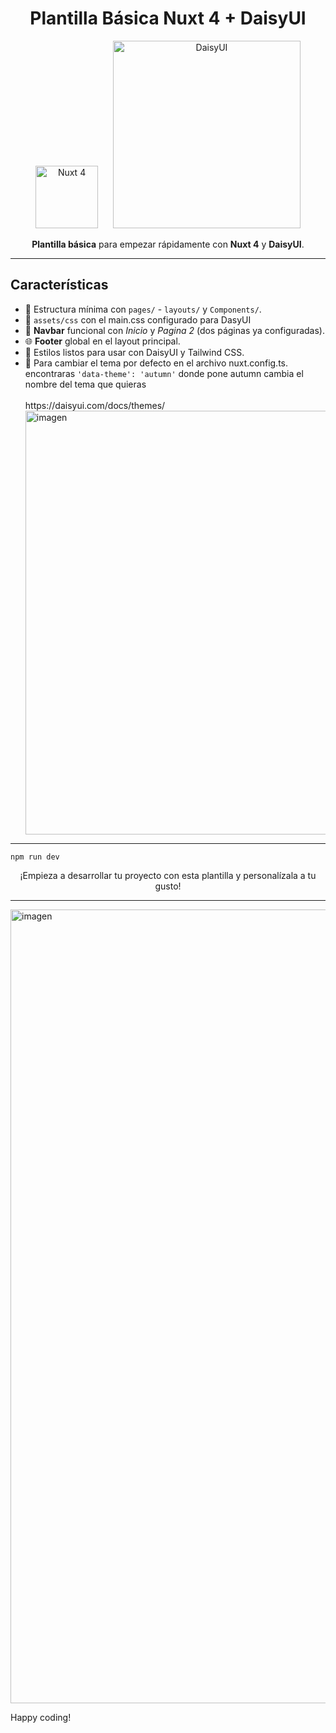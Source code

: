 <!-- README.md generated in HTML for GitHub -->
<h1 align="center">Plantilla Básica Nuxt 4 + DaisyUI</h1>
<p align="center">
  <img alt="Nuxt 4" src="https://nuxt.com/assets/design-kit/icon-green.svg" width="100" />
  <img alt="DaisyUI" src="https://img.daisyui.com/images/daisyui/horizontal-dark.png" width="300" style="margin-left:20px;" />
</p>
<p align="center">
  <strong>Plantilla básica</strong> para empezar rápidamente con <strong>Nuxt 4</strong> y <strong>DaisyUI</strong>.
</p>
<hr />
<h2>Características</h2>
<ul>
  <li>📂 Estructura mínima con <code>pages/</code> - <code>layouts/</code> y <code>Components/</code>.</li>
  <li>📂 <code>assets/css</code> con el main.css configurado para DasyUI</li>
  <li>🧭 <strong>Navbar</strong> funcional con <em>Inicio</em> y <em>Pagina 2</em> (dos páginas ya configuradas).</li>
  <li>🌐 <strong>Footer</strong> global en el layout principal.</li>
  <li>🎨 Estilos listos para usar con DaisyUI y Tailwind CSS.</li>
 <li>🎨 Para cambiar el tema por defecto en el archivo nuxt.config.ts. encontraras <code>'data-theme': 'autumn'</code> donde pone autumn cambia el nombre del tema que quieras</li><br>
 https://daisyui.com/docs/themes/

 <img width="907" height="678" alt="imagen" src="https://github.com/user-attachments/assets/f9e4b0a9-5657-4b3e-b67a-2301e9142137" />


</ul>
<hr />
<code>npm run dev </code>
<p align="center">¡Empieza a desarrollar tu proyecto con esta plantilla y personalízala a tu gusto!</p>

<hr />

<img width="2550" height="1270" alt="imagen" src="https://github.com/user-attachments/assets/ba555bc6-e2e0-4480-91dc-aba7dfdb0b80" />


Happy coding!
